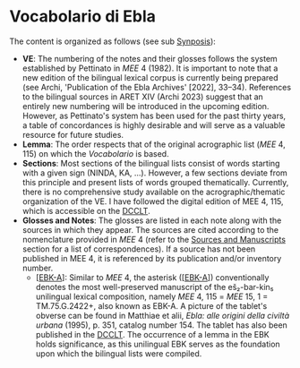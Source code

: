 # Vocabolario di Ebla

The content is organized as follows (see sub [Synposis](https://erica-scarpa.github.io/VE/Synopsis.html)):
* **VE**: The numbering of the notes and their glosses follows the system established by Pettinato in *MEE* 4 (1982). It is important to note that a new edition of the bilingual lexical corpus is currently being prepared (see Archi, 'Publication of the Ebla Archives' [2022], 33–34). References to the bilingual sources in ARET XIV (Archi 2023) suggest that an entirely new numbering will be introduced in the upcoming edition. However, as Pettinato's system has been used for the past thirty years, a table of concordances is highly desirable and will serve as a valuable resource for future studies.
* **Lemma**: The order respects that of the original acrographic list (*MEE* 4, 115) on which the *Vocabolario* is based.
* **Sections**: Most sections of the bilingual lists consist of words starting with a given sign (NINDA, KA, ...). However, a few sections deviate from this principle and present lists of words grouped thematically. Currently, there is no comprehensive study available on the acrographic/thematic organization of the VE. I have followed the digital edition of MEE 4, 115, which is accessible on the [DCCLT](http://oracc.museum.upenn.edu/dcclt/corpus).
* **Glosses and Notes**: The glosses are listed in each note along with the sources in which they appear. The sources are cited according to the nomenclature provided in *MEE* 4 (refer to the [Sources and Manuscripts](https://erica-scarpa.github.io/VE/Sources.html) section for a list of correspondences). If a source has not been published in MEE 4, it is referenced by its publication and/or inventory number.
  * [[EBK-A]]: Similar to *MEE* 4, the asterisk ([[EBK-A]]) conventionally denotes the most well-preserved manuscript of the eš₂-bar-kin₅ unilingual lexical composition, namely *MEE* 4, 115 = *MEE* 15, 1 = TM.75.G.2422+, also known as EBK-A. A picture of the tablet's obverse can be found in Matthiae et alii, *Ebla: alle origini della civiltà urbana* (1995), p. 351, catalog number 154. The tablet has also been published in the [DCCLT](http://oracc.museum.upenn.edu/dcclt/corpus). The occurrence of a lemma in the EBK holds significance, as this unilingual EBK serves as the foundation upon which the bilingual lists were compiled.


[//begin]: # "Autogenerated link references for markdown compatibility"
[EBK-A]: EBK-A "MEE 4, 115 +"
[//end]: # "Autogenerated link references"